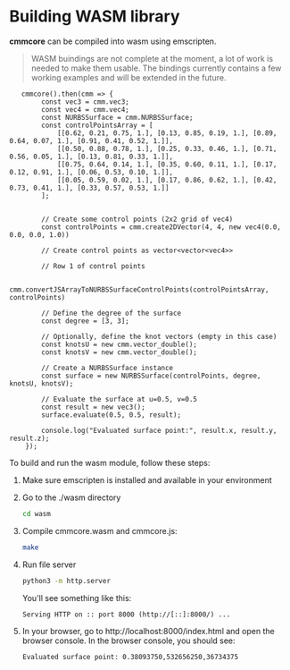 #  Building WASM library 
**cmmcore** can be compiled into wasm using emscripten.
> WASM buindings are not complete at the moment, a lot of work is needed to make them usable. The bindings currently contains a few working examples and will be extended in the future.

```js,editable
   cmmcore().then(cmm => {
        const vec3 = cmm.vec3;
        const vec4 = cmm.vec4;
        const NURBSSurface = cmm.NURBSSurface;
        const controlPointsArray = [
            [[0.62, 0.21, 0.75, 1.], [0.13, 0.85, 0.19, 1.], [0.89, 0.64, 0.07, 1.], [0.91, 0.41, 0.52, 1.]],
            [[0.50, 0.88, 0.78, 1.], [0.25, 0.33, 0.46, 1.], [0.71, 0.56, 0.05, 1.], [0.13, 0.81, 0.33, 1.]],
            [[0.75, 0.64, 0.14, 1.], [0.35, 0.60, 0.11, 1.], [0.17, 0.12, 0.91, 1.], [0.06, 0.53, 0.10, 1.]],
            [[0.05, 0.59, 0.02, 1.], [0.17, 0.86, 0.62, 1.], [0.42, 0.73, 0.41, 1.], [0.33, 0.57, 0.53, 1.]]
        ];


        // Create some control points (2x2 grid of vec4)
        const controlPoints = cmm.create2DVector(4, 4, new vec4(0.0, 0.0, 0.0, 1.0))

        // Create control points as vector<vector<vec4>>

        // Row 1 of control points

        cmm.convertJSArrayToNURBSSurfaceControlPoints(controlPointsArray, controlPoints)

        // Define the degree of the surface
        const degree = [3, 3];

        // Optionally, define the knot vectors (empty in this case)
        const knotsU = new cmm.vector_double();
        const knotsV = new cmm.vector_double();

        // Create a NURBSSurface instance
        const surface = new NURBSSurface(controlPoints, degree, knotsU, knotsV);

        // Evaluate the surface at u=0.5, v=0.5
        const result = new vec3();
        surface.evaluate(0.5, 0.5, result);

        console.log("Evaluated surface point:", result.x, result.y, result.z);
    });

```

To build and run the wasm module, follow these steps:
1. Make sure emscripten is installed and available in your environment
2. Go to the ./wasm directory
    ```bash
    cd wasm
    ```
3. Compile cmmcore.wasm and cmmcore.js:
    ```bash
    make
    ```

4. Run file server
    ```bash
    python3 -m http.server
    ```
   You'll see something like this:
   ```
   Serving HTTP on :: port 8000 (http://[::]:8000/) ...
   ```

5. In your browser, go to http://localhost:8000/index.html and open the browser console. In the browser console, you should see:
    ```
    Evaluated surface point: 0.38093750,532656250,36734375
    ```
